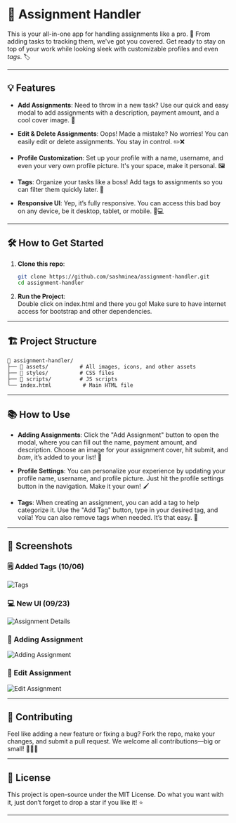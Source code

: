# 📓 Assignment Handler

This is your all-in-one app for handling assignments like a pro. 💼 From adding tasks to tracking them, we've got you covered. Get ready to stay on top of your work while looking sleek with customizable profiles and even *tags*. 🏷️

---

## 💡 Features

- **Add Assignments**: Need to throw in a new task? Use our quick and easy modal to add assignments with a description, payment amount, and a cool cover image. 💸
  
- **Edit & Delete Assignments**: Oops! Made a mistake? No worries! You can easily edit or delete assignments. You stay in control. ✏️❌

- **Profile Customization**: Set up your profile with a name, username, and even your very own profile picture. It's your space, make it personal. 🖼️

- **Tags**: Organize your tasks like a boss! Add tags to assignments so you can filter them quickly later. 🚩

- **Responsive UI**: Yep, it’s fully responsive. You can access this bad boy on any device, be it desktop, tablet, or mobile. 📱💻

---

## 🛠️ How to Get Started

1. **Clone this repo**:  
   ```bash
   git clone https://github.com/sashminea/assignment-handler.git
   cd assignment-handler
   ```

2. **Run the Project**:  
   Double click on index.html and there you go! Make sure to have internet access for bootstrap and other dependencies.

---

## 🏗️ Project Structure

```
📁 assignment-handler/
├── 📂 assets/          # All images, icons, and other assets
├── 📂 styles/          # CSS files
├── 📂 scripts/         # JS scripts
└── index.html          # Main HTML file
```

---

## 📚 How to Use

- **Adding Assignments**: Click the "Add Assignment" button to open the modal, where you can fill out the name, payment amount, and description. Choose an image for your assignment cover, hit submit, and *bam*, it’s added to your list! 🎯

- **Profile Settings**: You can personalize your experience by updating your profile name, username, and profile picture. Just hit the profile settings button in the navigation. Make it your own! 🖌️

- **Tags**: When creating an assignment, you can add a tag to help categorize it. Use the "Add Tag" button, type in your desired tag, and voila! You can also remove tags when needed. It’s that easy. 🚀

---

## 📸 Screenshots

### 🗒️ Added Tags (10/06)
![Tags](https://i.imgur.com/kgZE9yQ.png)

### 💻 New UI (09/23)
![Assignment Details](https://i.postimg.cc/dVMQmMsN/image.png)

### 📒 Adding Assignment
![Adding Assignment](https://i.ibb.co/0Qy2nNG/image.png)

### 📝 Edit Assignment
![Edit Assignment](https://i.ibb.co/QcJjbNW/image.png)

---

## 👥 Contributing

Feel like adding a new feature or fixing a bug? Fork the repo, make your changes, and submit a pull request. We welcome all contributions—big or small! 🍕👩‍💻

---

## 📝 License

This project is open-source under the MIT License. Do what you want with it, just don’t forget to drop a star if you like it! ⭐

---

